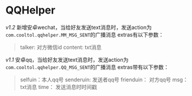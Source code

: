# QQHelper

*v1.2*
新增安卓wechat，当给好友发送text消息时，发送action为`com.cooltol.qqhelper.MM_MSG_SENT`的广播消息
extras有以下参数：

> talker: 对方微信id
content: txt消息

*v1.1*
安卓qq，当给好友发送text消息时，发送action为`com.cooltol.qqhelper.QQ_MSG_SENT`的广播消息
extras带有以下参数：

> selfuin：本人qq号
senderuin: 发送者qq号
frienduin： 对方qq号
msg： txt消息
time： 发送消息时时间戳
